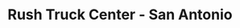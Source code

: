 ---
title: "Rush Truck Center - San Antonio"
url: /san-antonio/rush-truck-center-san-antonio/
shop: Autohaus
---